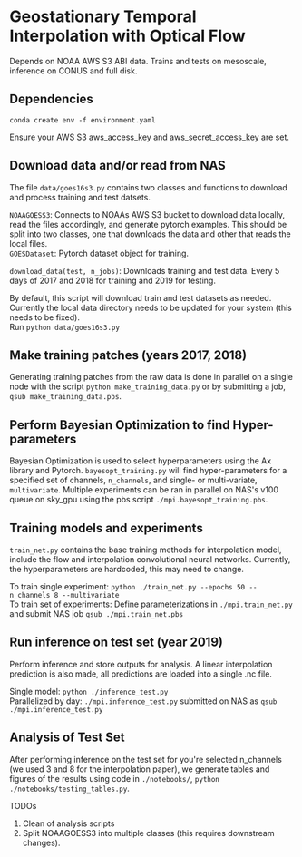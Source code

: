 # Geostationary Temporal Interpolation with Optical Flow

Depends on NOAA AWS S3 ABI data.  Trains and tests on mesoscale, inference on CONUS and full disk.

## Dependencies

`conda create env -f environment.yaml`

Ensure your AWS S3 aws_access_key and aws_secret_access_key are set. 

## Download data and/or read from NAS

The file `data/goes16s3.py` contains two classes and functions to download and process training and test datsets.

`NOAAGOESS3`: Connects to NOAAs AWS S3 bucket to download data locally, read the files accordingly, and generate pytorch examples. This should be split into two classes, one that downloads the data and other that reads the local files. <br>
`GOESDataset`: Pytorch dataset object for training. 

`download_data(test, n_jobs)`: Downloads training and test data.  Every 5 days of 2017 and 2018 for training and 2019 for testing. 

By default, this script will download train and test datasets as needed. Currently the local data directory needs to be updated for your system (this needs to be fixed). <br>
Run `python data/goes16s3.py`

## Make training patches (years 2017, 2018)

Generating training patches from the raw data is done in parallel on a single node with the script `python make_training_data.py` or by submitting a job, `qsub make_training_data.pbs`.  

## Perform Bayesian Optimization to find Hyper-parameters

Bayesian Optimization is used to select hyperparameters using the Ax library and Pytorch. `bayesopt_training.py` will find hyper-parameters for a specified set of channels, `n_channels`, and single- or multi-variate, `multivariate`. Multiple experiments can be ran in parallel on NAS's v100 queue on sky_gpu using the pbs script `./mpi.bayesopt_training.pbs`. 

## Training models and experiments

`train_net.py` contains the base training methods for interpolation model, include the flow and interpolation convolutional neural networks. Currently, the hyperparameters are hardcoded, this may need to change. 

To train single experiment: `python ./train_net.py --epochs 50 --n_channels 8 --multivariate`<br>
To train set of experiments: Define parameterizations in `./mpi.train_net.py` and submit NAS job `qsub ./mpi.train_net.pbs`

## Run inference on test set (year 2019)

Perform inference and store outputs for analysis. A linear interpolation prediction is also made, all predictions are loaded into a single .nc file. 

Single model: `python ./inference_test.py`<br>
Parallelized by day: `./mpi.inference_test.py` submitted on NAS as `qsub ./mpi.inference_test.py`

## Analysis of Test Set

After performing inference on the test set for you're selected n_channels (we used 3 and 8 for the interpolation paper), we generate tables and figures of the results using code in `./notebooks/`,  `python ./notebooks/testing_tables.py`.

TODOs
1. Clean of analysis scripts
1. Split NOAAGOESS3 into multiple classes (this requires downstream changes). 
